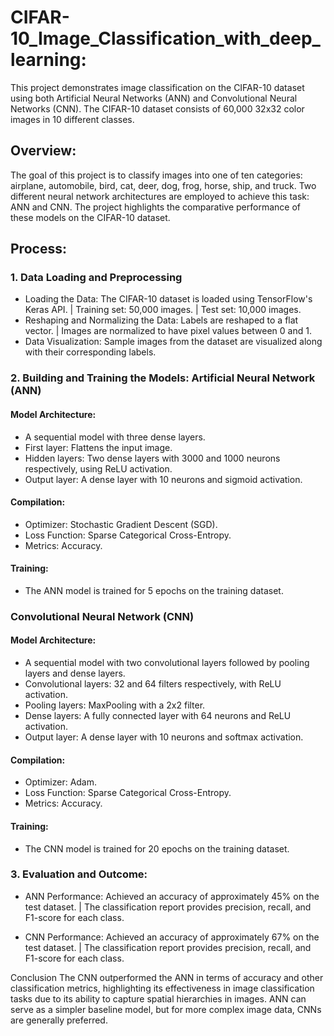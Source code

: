 # CIFAR-10_Image_Classification_with_deep_learning:
This project demonstrates image classification on the CIFAR-10 dataset using both Artificial Neural Networks (ANN) and Convolutional Neural Networks (CNN). The CIFAR-10 dataset consists of 60,000 32x32 color images in 10 different classes.

## Overview:
The goal of this project is to classify images into one of ten categories: airplane, automobile, bird, cat, deer, dog, frog, horse, ship, and truck. Two different neural network architectures are employed to achieve this task: ANN and CNN. The project highlights the comparative performance of these models on the CIFAR-10 dataset.

## Process:
### 1. Data Loading and Preprocessing
+ Loading the Data: The CIFAR-10 dataset is loaded using TensorFlow's Keras API. | Training set: 50,000 images. | Test set: 10,000 images.
+ Reshaping and Normalizing the Data: Labels are reshaped to a flat vector. | Images are normalized to have pixel values between 0 and 1.
+ Data Visualization: Sample images from the dataset are visualized along with their corresponding labels.

### 2. Building and Training the Models: Artificial Neural Network (ANN)
#### Model Architecture: 
+ A sequential model with three dense layers.
+ First layer: Flattens the input image. 
+ Hidden layers: Two dense layers with 3000 and 1000 neurons respectively, using ReLU activation.
+ Output layer: A dense layer with 10 neurons and sigmoid activation.
#### Compilation:
+ Optimizer: Stochastic Gradient Descent (SGD).
+ Loss Function: Sparse Categorical Cross-Entropy.
+ Metrics: Accuracy.
#### Training:
+ The ANN model is trained for 5 epochs on the training dataset.

### Convolutional Neural Network (CNN)
#### Model Architecture:
+ A sequential model with two convolutional layers followed by pooling layers and dense layers.
+ Convolutional layers: 32 and 64 filters respectively, with ReLU activation.
+ Pooling layers: MaxPooling with a 2x2 filter.
+ Dense layers: A fully connected layer with 64 neurons and ReLU activation.
+ Output layer: A dense layer with 10 neurons and softmax activation.
#### Compilation:
+ Optimizer: Adam.
+ Loss Function: Sparse Categorical Cross-Entropy.
+ Metrics: Accuracy.
#### Training:
+ The CNN model is trained for 20 epochs on the training dataset.

### 3. Evaluation and Outcome:
+ ANN Performance: Achieved an accuracy of approximately 45% on the test dataset. | The classification report provides precision, recall, and F1-score for each class.

+ CNN Performance: Achieved an accuracy of approximately 67% on the test dataset. | The classification report provides precision, recall, and F1-score for each class.

Conclusion
The CNN outperformed the ANN in terms of accuracy and other classification metrics, highlighting its effectiveness in image classification tasks due to its ability to capture spatial hierarchies in images. ANN can serve as a simpler baseline model, but for more complex image data, CNNs are generally preferred.
